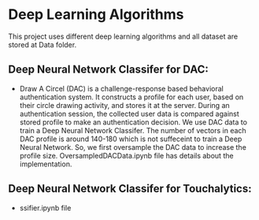 
# Deep Learning Algorithms
This project uses different deep learning algorithms and all dataset are stored at Data folder.

## Deep Neural Network Classifer for DAC:
* Draw A Circel (DAC) is a challenge-response based behavioral authentication system. It constructs a profile for each user, based on their circle drawing activity, and stores it at the server. During an authentication session, the collected user data is compared against stored profile to make an authentication decision. We use DAC data to train a Deep Neural Network Classifer. The number of vectors in each DAC profile is around 140-180 which is not suffeceint to train a Deep Neural Network. So, we first oversample the DAC data to increase the profile size. OversampledDACData.ipynb file has details about the implementation.


## Deep Neural Network Classifer for Touchalytics:
* ssifier.ipynb file
